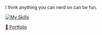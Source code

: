 <p>I think anything you can nerd on can be fun.</p>

[![My Skills](https://skillicons.dev/icons?i=typescript,java,py,tailwind,dart&perline=6)](https://skillicons.dev) 

<a href="https://rommuloifrn.github.io/" target="_blank">
💼 Portfolio
</a>



  

